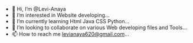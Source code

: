 - 👋 Hi, I’m @Levi-Anaya
- 👀 I’m interested in Website developing...
- 🌱 I’m currently learning Html Java CSS Python...
- 💞️ I’m looking to collaborate on various Web developing files and Tools...
- 📫 How to reach me levianaya620@gmail.com...

<!---
Levi-Anaya/Levi-Anaya is a ✨ special ✨ repository because its `README.md` (this file) appears on your GitHub profile.
You can click the Preview link to take a look at your changes.
--->
